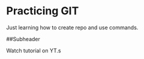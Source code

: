 # Practicing GIT

Just learning how to create repo and use commands.

##Subheader

Watch tutorial on YT.s